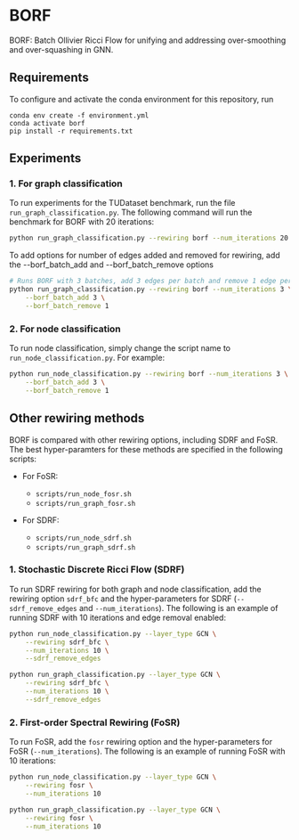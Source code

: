 # BORF
BORF: Batch Ollivier Ricci Flow for unifying and addressing over-smoothing and over-squashing in GNN. 

## Requirements
To configure and activate the conda environment for this repository, run
```
conda env create -f environment.yml
conda activate borf 
pip install -r requirements.txt
```

## Experiments
### 1. For graph classification
To run experiments for the TUDataset benchmark, run the file ```run_graph_classification.py```. The following command will run the benchmark for BORF with 20 iterations:
```bash
python run_graph_classification.py --rewiring borf --num_iterations 20
```

To add options for number of edges added and removed for rewiring, add the --borf_batch_add and --borf_batch_remove options
```bash
# Runs BORF with 3 batches, add 3 edges per batch and remove 1 edge per batch
python run_graph_classification.py --rewiring borf --num_iterations 3 \
	--borf_batch_add 3 \
	--borf_batch_remove 1
```

### 2. For node classification
To run node classification, simply change the script name to `run_node_classification.py`. For example:
```bash
python run_node_classification.py --rewiring borf --num_iterations 3 \
	--borf_batch_add 3 \
	--borf_batch_remove 1
```

## Other rewiring methods
BORF is compared with other rewiring options, including SDRF and FoSR. The best hyper-paramters
for these methods are specified in the following scripts:
- For FoSR:
	- `scripts/run_node_fosr.sh`
	- `scripts/run_graph_fosr.sh`

- For SDRF:
	- `scripts/run_node_sdrf.sh`
	- `scripts/run_graph_sdrf.sh` 

### 1. Stochastic Discrete Ricci Flow (SDRF)
To run SDRF rewiring for both graph and node classification, add the rewiring option `sdrf_bfc` 
and the hyper-parameters for SDRF (`--sdrf_remove_edges` and `--num_iterations`). The following
is an example of running SDRF with 10 iterations and edge removal enabled:

```bash
python run_node_classification.py --layer_type GCN \
	--rewiring sdrf_bfc \
	--num_iterations 10 \
	--sdrf_remove_edges

python run_graph_classification.py --layer_type GCN \
	--rewiring sdrf_bfc \
	--num_iterations 10 \
	--sdrf_remove_edges
```

### 2. First-order Spectral Rewiring (FoSR)
To run FoSR, add the `fosr` rewiring option and the hyper-parameters for FoSR (`--num_iterations`).
The following is an example of running FoSR with 10 iterations:

```bash
python run_node_classification.py --layer_type GCN \
	--rewiring fosr \
	--num_iterations 10

python run_graph_classification.py --layer_type GCN \
	--rewiring fosr \
	--num_iterations 10
```
